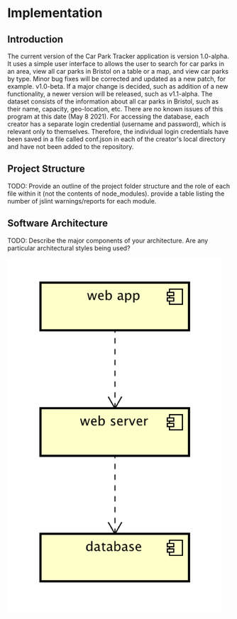# Implementation

## Introduction
The current version of the Car Park Tracker application is version 1.0-alpha. It uses a simple user interface to allows the user to search for car parks in an area, view all car parks in Bristol on a table or a map, and view car parks by type. Minor bug fixes will be corrected and updated as a new patch, for example. v1.0-beta.   If a major change is decided, such as addition of a new functionality, a newer version will be released, such as v1.1-alpha. The dataset consists of the information about all car parks in Bristol, such as their name, capacity, geo-location, etc. There are no known issues of this program at this date (May 8 2021).  For accessing the database, each creator has a separate login credential (username and password), which is relevant only to themselves. Therefore, the individual login credentials have been saved in a file called conf.json in each of the creator's local directory and have not been added to the repository.

## Project Structure
TODO: Provide an outline of the project folder structure and the role of each file within it (not the contents of node_modules).
provide a table listing the number of jslint warnings/reports for each module.

## Software Architecture
TODO: Describe the major components of your architecture. Are any particular architectural styles being used?

![Insert your component Diagram here](images/component.png)
